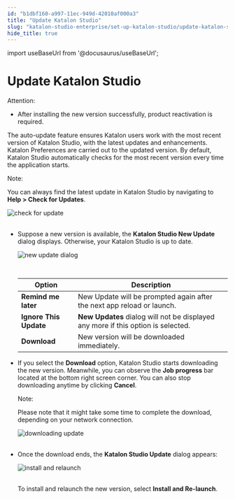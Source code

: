 ```yaml
---
id: "b1dbf160-a997-11ec-949d-42010af000a3"
title: "Update Katalon Studio"
slug: "katalon-studio-enterprise/set-up-katalon-studio/update-katalon-studio"
hide_title: true
---
```

import useBaseUrl from '@docusaurus/useBaseUrl';


# <a id="id" class="anchor_top_offset"/><a id="ariaid-title1" class="anchor_top_offset"/>Update Katalon Studio

<div xmlns="http://www.w3.org/1999/xhtml" className="note attention note_attention"><span className="note__title">Attention:</span> 
  <ul className="ul"><li className="li">After installing the new version successfully, product
      reactivation is required.</li></ul>
</div>
<p xmlns="http://www.w3.org/1999/xhtml" className="p">The auto-update feature ensures Katalon users work with the most   recent version of Katalon Studio, with the latest updates and   enhancements. Katalon Preferences are carried out to the updated   version. By default, Katalon Studio automatically checks for the   most recent version every time the application starts.</p> 
<div xmlns="http://www.w3.org/1999/xhtml" className="note note note_note"><span className="note__title">Note:</span> 
  <p className="p">You can always find the latest update in Katalon Studio by
    navigating to <strong className="ph b">Help &gt; Check for Updates</strong>.</p>
  <p className="p">
    <img className="image" src={useBaseUrl("https://github.com/katalon-studio/docs-images/raw/master/katalon-studio/docs/auto-updater/check%20for%20update.png")} width={350} alt="check for update" /><br /><br />
  </p>
</div>
<ul xmlns="http://www.w3.org/1999/xhtml" className="ul"><li className="li">     <p className="p">Suppose a new version is available, the <strong className="ph b">Katalon Studio         New Update</strong> dialog displays. Otherwise, your Katalon Studio       is up to date.</p>     <p className="p">       <img className="image" src={useBaseUrl("https://github.com/katalon-studio/docs-images/raw/master/katalon-studio/docs/auto-updater/new%20update%20dialog.png")} width={500} alt="new update dialog" /><br /><br />     </p>     <table className="table"><caption /><thead className="thead"><tr className><th className="entry anchor_top_offset" id="id__entry__1">Option</th><th className="entry anchor_top_offset" id="id__entry__2">Description</th></tr></thead><tbody className="tbody"><tr className><td className="entry" headers="id__entry__1 id__entry__2 ">             <strong className="ph b">Remind me later</strong>           </td><td className="entry" headers="id__entry__1 id__entry__2 ">New Update will be prompted again after the next app reload or             launch.</td></tr><tr className><td className="entry" headers="id__entry__1 id__entry__2 ">             <strong className="ph b">Ignore This Update</strong>           </td><td className="entry" headers="id__entry__1 id__entry__2 ">             <strong className="ph b">New Updates</strong> dialog will not be displayed any             more if this option is selected.</td></tr><tr className><td className="entry" headers="id__entry__1 id__entry__2 ">             <strong className="ph b">Download</strong>           </td><td className="entry" headers="id__entry__1 id__entry__2 ">New version will be downloaded immediately.</td></tr></tbody></table>   </li><li className="li">     <p className="p">If you select the <strong className="ph b">Download</strong> option, Katalon       Studio starts downloading the new version. Meanwhile, you can       observe the <strong className="ph b">Job progress</strong> bar located at the bottom       right screen corner. You can also stop downloading anytime by       clicking <strong className="ph b">Cancel</strong>.</p>     <div className="note note note_note"><span className="note__title">Note:</span>        <p className="p">Please note that it might take some time to complete the         download, depending on your network connection.</p>     </div>     <p className="p">       <img className="image" src={useBaseUrl("https://github.com/katalon-studio/docs-images/raw/master/katalon-studio/docs/auto-updater/downloading%20process.png")} alt="downloading update" /><br /><br />     </p>   </li><li className="li">     <p className="p">Once the download ends, the <strong className="ph b">Katalon Studio         Update</strong> dialog appears:</p>     <p className="p">       <img className="image" src={useBaseUrl("https://github.com/katalon-studio/docs-images/raw/master/katalon-studio/docs/auto-updater/Install%20and%20relaunch.png")} width={350} alt="install and relaunch" /><br /><br />     </p>     <p className="p">To install and relaunch the new version, select <strong className="ph b">Install         and Re-launch</strong>.</p>   </li></ul> 
